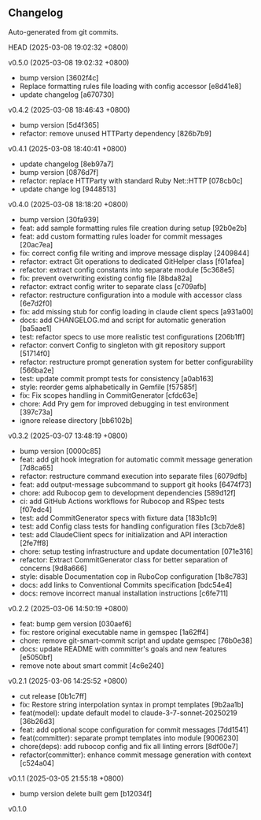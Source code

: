 Changelog
---------

Auto-generated from git commits.

HEAD   (2025-03-08 19:02:32 +0800)


v0.5.0   (2025-03-08 19:02:32 +0800)
  * bump version [3602f4c]
  * Replace formatting rules file loading with config accessor [e8d41e8]
  * update changelog [a670730]

v0.4.2   (2025-03-08 18:46:43 +0800)
  * bump version [5d4f365]
  * refactor: remove unused HTTParty dependency [826b7b9]

v0.4.1   (2025-03-08 18:40:41 +0800)
  * update changelog [8eb97a7]
  * bump version [0876d7f]
  * refactor: replace HTTParty with standard Ruby Net::HTTP [078cb0c]
  * update change log [9448513]

v0.4.0   (2025-03-08 18:18:20 +0800)
  * bump version [30fa939]
  * feat: add sample formatting rules file creation during setup [92b0e2b]
  * feat: add custom formatting rules loader for commit messages [20ac7ea]
  * fix: correct config file writing and improve message display [2409844]
  * refactor: extract Git operations to dedicated GitHelper class [f01afea]
  * refactor: extract config constants into separate module [5c368e5]
  * fix: prevent overwriting existing config file [8bda82a]
  * refactor: extract config writer to separate class [c709afb]
  * refactor: restructure configuration into a module with accessor class 
    [6e7d2f0]
  * fix: add missing stub for config loading in claude client specs [a931a00]
  * docs: add CHANGELOG.md and script for automatic generation [ba5aae1]
  * test: refactor specs to use more realistic test configurations [206b1ff]
  * refactor: convert Config to singleton with git repository support [51714f0]
  * refactor: restructure prompt generation system for better configurability 
    [566ba2e]
  * test: update commit prompt tests for consistency [a0ab163]
  * style: reorder gems alphabetically in Gemfile [f57585f]
  * fix: Fix scopes handling in CommitGenerator [cfdc63e]
  * chore: Add Pry gem for improved debugging in test environment [397c73a]
  * ignore release directory [bb6102b]

v0.3.2   (2025-03-07 13:48:19 +0800)
  * bump version [0000c85]
  * feat: add git hook integration for automatic commit message generation 
    [7d8ca65]
  * refactor: restructure command execution into separate files [6079dfb]
  * feat: add output-message subcommand to support git hooks [6474f73]
  * chore: add Rubocop gem to development dependencies [589d12f]
  * ci: add GitHub Actions workflows for Rubocop and RSpec tests [f07edc4]
  * test: add CommitGenerator specs with fixture data [183b1c9]
  * test: add Config class tests for handling configuration files [3cb7de8]
  * test: add ClaudeClient specs for initialization and API interaction 
    [2fe7ff8]
  * chore: setup testing infrastructure and update documentation [071e316]
  * refactor: Extract CommitGenerator class for better separation of concerns 
    [9d8a666]
  * style: disable Documentation cop in RuboCop configuration [1b8c783]
  * docs: add links to Conventional Commits specification [bdc54e4]
  * docs: remove incorrect manual installation instructions [c6fe711]

v0.2.2   (2025-03-06 14:50:19 +0800)
  * feat: bump gem version [030aef6]
  * fix: restore original executable name in gemspec [1a62ff4]
  * chore: remove git-smart-commit script and update gemspec [76b0e38]
  * docs: update README with committer's goals and new features [e5050bf]
  * remove note about smart commit [4c6e240]

v0.2.1   (2025-03-06 14:25:52 +0800)
  * cut release [0b1c7ff]
  * fix: Restore string interpolation syntax in prompt templates [9b2aa1b]
  * feat(model): update default model to claude-3-7-sonnet-20250219 [36b26d3]
  * feat: add optional scope configuration for commit messages [7dd1541]
  * feat(committer): separate prompt templates into module [9006230]
  * chore(deps): add rubocop config and fix all linting errors [8df00e7]
  * refactor(committer): enhance commit message generation with context 
    [c524a04]

v0.1.1   (2025-03-05 21:55:18 +0800)
  * bump version delete built gem [b12034f]

v0.1.0

